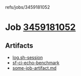 refs/jobs/3459181052

# Job [3459181052](https://github.com/rokmoln/support-firecloud/runs/3459181052?check_suite_focus=true)

## Artifacts

* [log.sh-session](log.sh-session)
* [sf-ci-echo-benchmark](sf-ci-echo-benchmark)
* [some-job-artifact.md](some-job-artifact.md)

